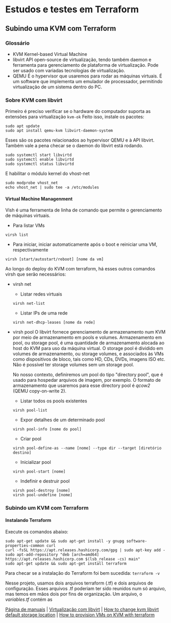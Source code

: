 # Estudos e testes em Terraform
## Subindo uma KVM com Terraform

### Glossário
- KVM
    Kernel-based Virtual Machine
- libvirt
    API open-source de virtualização, tendo também daemon e ferramenta para gerenciamento de plataforma de virtualização. Pode ser usado com variadas tecnologias de virtualização.
- QEMU
    É o hypervisor que usaremos para rodar as máquinas virtuais. É um software que implementa um emulador de processador, permitindo virtualização de um sistema dentro do PC.

### Sobre KVM com libvirt
Primeiro é preciso verificar se o hardware do computador suporta as extensões para virtualização
        ```kvm-ok```
Feito isso, instale os pacotes:
```
sudo apt update
sudo apt install qemu-kvm libvirt-daemon-system
```
Esses são os pacotes relacionados ao hypervisor QEMU e à API libvirt.
Também vale a pena checar se o daemon do libvirt está rodando.
```
sudo systemctl start libvirtd
sudo systemctl enable libvirtd
sudo systemctl status libvirtd
```
E habilitar o módulo kernel do vhost-net
```
sudo modprobe vhost_net
echo vhost_net | sudo tee -a /etc/modules
```

#### Virtual Machine Managenment
Vish é uma ferramenta de linha de comando que permite o gerenciamento de máquinas virtuais.

- Para listar VMs
```
virsh list
```
- Para iniciar, iniciar automaticamente após o boot e reiniciar uma VM, respectivamente
```
virsh [start/autostart/reboot] [nome da vm]
```
Ao longo do deploy do KVM com terraform, há esses outros comandos virsh que serão necessários:
- virsh net
    - Listar redes virtuais
    ```
    virsh net-list
    ```
    - Listar IPs de uma rede
    ```
    virsh net-dhcp-leases [nome da rede]
    ```

- virsh pool
    O libvirt fornece gerenciamento de armazenamento num KVM por meio de armazenamento em pools e volumes.
    Armazenamento em pool, ou storage pool, é uma quantidade de armazenamento alocada ao host do KVM para uso da máquina virtual. O storage pool é dividido em volumes de armazenamento, ou storage volumes, e associados às VMs como dispositivos de bloco, tais como HD, CDs, DVDs, imagens ISO etc. Não é possível ter storage volumes sem um storage pool.

    No nosso contexto, definiremos um pool do tipo "directory pool", que é usado para hospedar arquivos de imagem, por exemplo. O formato de armazenamento que usaremos para esse directory pool é *qcow2* (QEMU copy-on-write 2).

    - Listar todos os pools existentes
    ```
    virsh pool-list
    ```
    - Expor detalhes de um determinado pool
    ```
    virsh pool-info [nome do pool]
    ```
    - Criar pool
    ```
    virsh pool-define-as --name [nome] --type dir --target [diretório destino]
    ```
    - Inicializar pool
    ```
    virsh pool-start [nome]
    ```
    - Indefinir e destruir pool
    ``` 
    virsh pool-destroy [nome]
    virsh pool-undefine [nome]
    ```

### Subindo um KVM com Terraform
#### Instalando Terraform

Execute os comandos abaixo:
```
sudo apt-get update && sudo apt-get install -y gnupg software-properties-common curl
curl -fsSL https://apt.releases.hashicorp.com/gpg | sudo apt-key add -
sudo apt-add-repository "deb [arch=amd64] https://apt.releases.hashicorp.com $(lsb_release -cs) main"
sudo apt-get update && sudo apt-get install terraform
```
Para checar se a instalação do Terraform foi bem sucedida: `terraform -v`

Nesse projeto, usamos dois arquivos terraform (.tf) e dois arquivos de configuração.
Esses arquivos .tf poderiam ter sido reunidos num só arquivo, mas temos em mãos dois por fins de organização. Um arquivo, o *variables.tf* contém as 
    




[Página de manuais](https://libvirt.org/manpages/index.html)    |
    [Virtualização com libvirt](https://ubuntu.com/server/docs/virtualization-libvirt)  |
        [How to change kvm libvirt default storage location](https://ostechnix.com/how-to-change-kvm-libvirt-default-storage-pool-location/#:~:text=Libvirt%20provides%20storage%20management%20on%20a%20KVM%20host,and%20assigned%20to%20the%20VMs%20as%20block%20devices.)    |
            [How to provision VMs on KVM with terraform](https://computingforgeeks.com/how-to-provision-vms-on-kvm-with-terraform/)